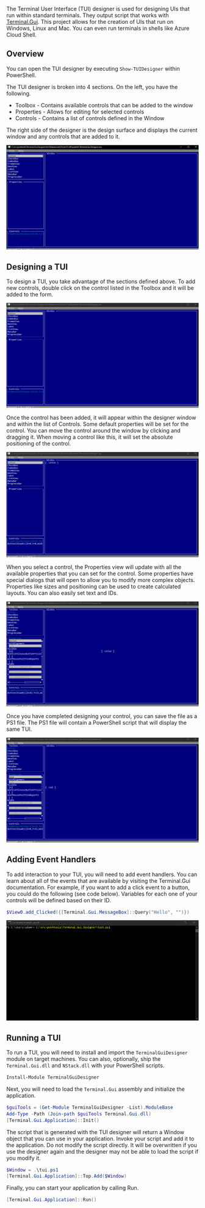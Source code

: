 The Terminal User Interface (TUI) designer is used for designing UIs that run within standard terminals. They output script that works with [Terminal.Gui](https://github.com/gui-cs/Terminal.Gui). This project allows for the creation of UIs that run on Windows, Linux and Mac. You can even run terminals in shells like Azure Cloud Shell. 

## Overview

You can open the TUI designer by executing `Show-TUIDesigner` within PowerShell.

The TUI designer is broken into 4 sections. On the left, you have the following.

- Toolbox - Contains available controls that can be added to the window
- Properties - Allows for editing for selected controls 
- Controls - Contains a list of controls defined in the Window

The right side of the designer is the design surface and displays the current window and any controls that are added to it. 

![](/images/overview.png)

## Designing a TUI

To design a TUI, you take advantage of the sections defined above. To add new controls, double click on the control listed in the Toolbox and it will be added to the form. 

![](/images/addcontrol.gif)

Once the control has been added, it will appear within the designer window and within the list of Controls. Some default properties will be set for the control. You can move the control around the window by clicking and dragging it. When moving a control like this, it will set the absolute positioning of the control. 

![](/images/drag.gif)

When you select a control, the Properties view will update with all the available properties that you can set for the control. Some properties have special dialogs that will open to allow you to modify more complex objects. Properties like sizes and positioning can be used to create calculated layouts. You can also easily set text and IDs.

![](/images/properties.gif)

Once you have completed designing your control, you can save the file as a PS1 file. The PS1 file will contain a PowerShell script that will display the same TUI. 

![](/images/save.gif)


## Adding Event Handlers

To add interaction to your TUI, you will need to add event handlers. You can learn about all of the events that are available by visiting the Terminal.Gui documentation. 
For example, if you want to add a click event to a button, you could do the following (see code below). Variables for each one of your controls will be defined based on their ID. 

```powershell
$View0.add_Clicked({[Terminal.Gui.MessageBox]::Query("Hello", "")})
```

![](/images/run.gif)

## Running a TUI

To run a TUI, you will need to install and import the `TerminalGuiDesigner` module on target machines. You can also, optionally, ship the `Terminal.Gui.dll` and `NStack.dll` with your PowerShell scripts.

```powershell
Install-Module TerminalGuiDesigner
````

Next, you will need to load the `Terminal.Gui` assembly and initialize the application.

```powershell
$guiTools = (Get-Module TerminalGuiDesigner -List).ModuleBase
Add-Type -Path (Join-path $guiTools Terminal.Gui.dll)
[Terminal.Gui.Application]::Init()
```

The script that is generated with the TUI designer will return a Window object that you can use in your application. Invoke your script and add it to the application. Do not modify the script directly. It will be overwritten if you use the designer again and the designer may not be able to load the script if you modify it.

```powershell
$Window = .\tui.ps1
[Terminal.Gui.Application]::Top.Add($Window)
```

Finally, you can start your application by calling Run.

```powershell
[Terminal.Gui.Application]::Run()
```
